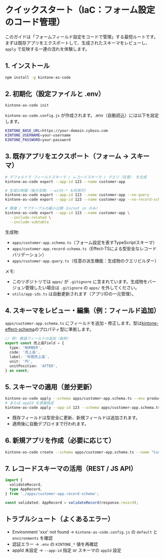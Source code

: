 # クイックスタート（IaC：フォーム設定のコード管理）

このガイドは「フォームフィールド設定をコードで管理」する最短ルートです。まずは既存アプリをエクスポートして、生成されたスキーマをレビューし、`apply` で反映する一連の流れを体験します。

## 1. インストール

```bash
npm install -g kintone-as-code
```

## 2. 初期化（設定ファイルと .env）

```bash
kintone-as-code init
```

`kintone-as-code.config.js` が作成されます。.env（自動読込）には以下を設定します。

```bash
KINTONE_BASE_URL=https://your-domain.cybozu.com
KINTONE_USERNAME=your-username
KINTONE_PASSWORD=your-password
```

## 3. 既存アプリをエクスポート（フォーム → スキーマ）

```bash
# デフォルトで フィールドスキーマ / レコードスキーマ / クエリ（任意） を生成
kintone-as-code export --app-id 123 --name customer-app

# 生成の制御（後方互換: --with-* も利用可）
kintone-as-code export --app-id 123 --name customer-app --no-query
kintone-as-code export --app-id 123 --name customer-app --no-record-schema

# 関連 / サブテーブルの最小公開（in/not in のみ）
kintone-as-code export --app-id 123 --name customer-app \
  --include-related \
  --include-subtable
```

生成物:

- `apps/customer-app.schema.ts`（フォーム設定を表すTypeScriptスキーマ）
- `apps/customer-app.record-schema.ts`（Effect-TSによる型安全なレコードバリデーション）
- `apps/customer-app.query.ts`（任意の派生機能：生成物のクエリビルダー）

メモ:

- このリポジトリでは `apps/` が `.gitignore` に含まれています。生成物をバージョン管理したい場合は `.gitignore` の `apps/` を外してください。
- `utils/app-ids.ts` は自動更新されます（アプリIDの一元管理）。

## 4. スキーマをレビュー・編集（例：フィールド追加）

`apps/customer-app.schema.ts` にフィールドを追加・修正します。型は[kintone-effect-schema](https://github.com/Kensei-Kimoto/kintone-effect-schema)のプロパティ型に準拠します。

```ts
// 例: 数値フィールドの追加（抜粋）
export const 売上高Field = {
  type: 'NUMBER',
  code: '売上高',
  label: '年間売上高',
  unit: '円',
  unitPosition: 'AFTER',
} as const;
```

## 5. スキーマの適用（差分更新）

```bash
kintone-as-code apply --schema apps/customer-app.schema.ts --env production
# または appId を直接指定
kintone-as-code apply --app-id 123 --schema apps/customer-app.schema.ts --env production
```

- 既存フィールドは型安全に更新、新規フィールドは追加されます。
- 適用後に自動デプロイまで行われます。

## 6. 新規アプリを作成（必要に応じて）

```bash
kintone-as-code create --schema apps/customer-app.schema.ts --name "Customer App" --space 100 --thread 200
```

## 7. レコードスキーマの活用（REST / JS API）

```ts
import {
  validateRecord,
  type AppRecord,
} from './apps/customer-app.record-schema';

const validated: AppRecord = validateRecord(response.record);
```

## トラブルシュート（よくあるエラー）

- Environment 'xxx' not found → `kintone-as-code.config.js` の `default` と `environments` を確認
- 認証エラー → `.env` の `KINTONE_*` 値を再確認
- appId 未設定 → `--app-id` 指定 or スキーマの `appId` 設定
